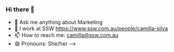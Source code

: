 ### Hi there 👋

- 💬 Ask me anything about Marketing
- 🔭 I work at SSW https://www.ssw.com.au/people/camilla-silva
- 📫 How to reach me: camilla@ssw.com.au
- 😄 Pronouns: She/her
-->
